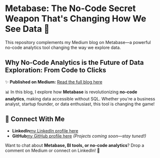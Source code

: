 # Metabase: The No-Code Secret Weapon That's Changing How We See Data 🚀  
This repository complements my Medium blog on Metabase—a powerful no-code analytics tool changing the way we explore data.


## Why No-Code Analytics is the Future of Data Exploration: From Code to Clicks  

✨ **Published on Medium:** [Read the full blog here](https://medium.com/@mtabassum.dr/metabase-the-no-code-secret-weapon-thats-changing-how-we-see-data-6c54c47b9388)  

📊 In this blog, I explore how **Metabase** is revolutionizing **no-code analytics**, making data accessible without SQL. Whether you're a business analyst, startup founder, or data enthusiast, this tool is changing the game!  

## 🔗 Connect With Me  
- **LinkedIn**[my LinkedIn profile here](www.linkedin.com/in/maisha-tabassum-phd)
- **GitHub**[my GitHub profile here](https://github.com/Dr-MTabassum) _(Projects coming soon—stay tuned!)_  

Want to chat about **Metabase, BI tools, or no-code analytics**? Drop a comment on Medium or connect on LinkedIn! 🚀  
